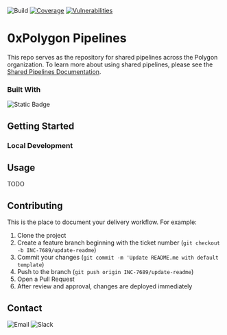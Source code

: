 <!-- PROJECT SHIELDS -->
![Build][Build-badge]
[![Coverage][Coverage-badge]][Sonar-url]
[![Vulnerabilities][Vulnerability-badge]][Sonar-url]

# 0xPolygon Pipelines
This repo serves as the repository for shared pipelines across the Polygon organization. To learn more about using 
shared pipelines, please see the [Shared Pipelines Documentation](https://docs.github.com/en/actions/creating-actions/sharing-actions-and-workflows-with-your-organization).

### Built With

![Static Badge](https://img.shields.io/badge/alcohol-sarcasm-8A2BE2?logo=polygon)

## Getting Started

### Local Development

## Usage

TODO

## Contributing

This is the place to document your delivery workflow. For example:

1. Clone the project
2. Create a feature branch beginning with the ticket number (`git checkout -b INC-7689/update-readme`)
3. Commit your changes (`git commit -m 'Update README.me with default template`)
4. Push to the branch (`git push origin INC-7689/update-readme`)
5. Open a Pull Request
6. After review and approval, changes are deployed immediately

## Contact

![Email][Email-badge]
![Slack][Slack-badge]


<!-- MARKDOWN LINKS AND IMAGES (update/replace as needed for your application) -->
[Build-badge]: https://github.com/0xPolygon/learn-api/actions/workflows/main.yml/badge.svg
[Coverage-badge]: https://sonarqube.polygon.technology/api/project_badges/measure?project=TODO
[Vulnerability-badge]: https://sonarqube.polygon.technology/api/project_badges/measure?project=TODO
[Sonar-url]: https://sonarqube.polygon.technology/dashboard?id=TODO
[Language-badge]: https://img.shields.io/badge/Nodejs-18.0-informational
[Language-url]: https://nodejs.org/en
[Email-badge]: https://img.shields.io/badge/Email-devops@polygon.technology-informational?logo=gmail
[Slack-badge]: https://img.shields.io/badge/Slack-team_devops-informational?logo=slack
[Production-badge]: https://img.shields.io/badge/Production_URL-polygon.technology-informational
[Production-url]: https://link.to/prod
[Staging-badge]: https://img.shields.io/badge/Staging_URL-staging.polygon.technology-informational
[Staging-url]: https://link.to/staging
